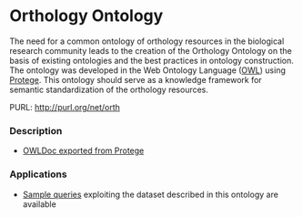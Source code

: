 # Orthology Ontology
The need for a common ontology of orthology resources in the biological research community leads to the creation of the Orthology Ontology on the basis of existing ontologies and the best practices in ontology construction. The ontology was developed in the Web Ontology Language ([OWL](http://www.w3.org/TR/owl2-overview/)) using [Protege](http://protege.stanford.edu). This ontology should serve as a knowledge framework for semantic standardization of the orthology resources.

PURL: http://purl.org/net/orth

### Description

* [OWLDoc exported from Protege](http://mbgd.genome.ad.jp/ontology/OWLDOC/)

### Applications

* [Sample queries](http://mbgd.genome.ad.jp/sparql/example.php?category=oo) exploiting the dataset described in this ontology are available
